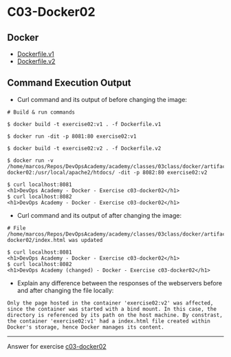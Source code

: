 # C03-Docker02

## Docker 
- [Dockerfile.v1](Dockerfile.v1)
- [Dockerfile.v2](Dockerfile.v2)

## Command Execution Output
- Curl command and its output of before changing the image:
```
# Build & run commands

$ docker build -t exercise02:v1 . -f Dockerfile.v1

$ docker run -dit -p 8081:80 exercise02:v1

$ docker build -t exercise02:v2 . -f Dockerfile.v2

$ docker run -v /home/marcos/Repos/DevOpsAcademy/academy/classes/03class/docker/artifacts/c03-docker02:/usr/local/apache2/htdocs/ -dit -p 8082:80 exercise02:v2

$ curl localhost:8081
<h1>DevOps Academy - Docker - Exercise c03-docker02</h1>
$ curl localhost:8082
<h1>DevOps Academy - Docker - Exercise c03-docker02</h1>
```

- Curl command and its output of after changing the image:
```
# File /home/marcos/Repos/DevOpsAcademy/academy/classes/03class/docker/artifacts/c03-docker02/index.html was updated

$ curl localhost:8081
<h1>DevOps Academy - Docker - Exercise c03-docker02</h1>
$ curl localhost:8082
<h1>DevOps Academy (changed) - Docker - Exercise c03-docker02</h1>
```

- Explain any difference between the responses of the webservers before and after changing the file locally:
```
Only the page hosted in the container 'exercise02:v2' was affected, since the container was started with a bind mount. In this case, the directory is referenced by its path on the host machine. By constrast, the container 'exercise02:v1' had a index.html file created within Docker's storage, hence Docker manages its content.
```

***
Answer for exercise [c03-docker02](https://github.com/devopsacademyau/academy/blob/af3225a3436f263164e8daebc6bbd1ef3122b900/classes/03class/exercises/c03-docker02/README.md)
